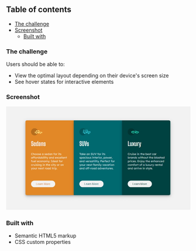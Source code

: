 ## Table of contents

- [The challenge](#the-challenge)
- [Screenshot](#screenshot)
  - [Built with](#built-with)

### The challenge

Users should be able to:

- View the optimal layout depending on their device's screen size
- See hover states for interactive elements

### Screenshot

![mySS](./images/mySS.jpg)

### Built with

- Semantic HTML5 markup
- CSS custom properties
